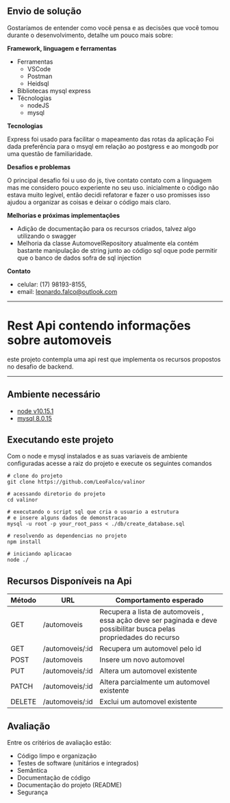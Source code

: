 ## Envio de solução

Gostaríamos de entender como você pensa e as decisões que você tomou durante o desenvolvimento, detalhe um pouco mais sobre:

**Framework, linguagem e ferramentas**

- Ferramentas 
    - VSCode
    - Postman
    - Heidsql
- Bibliotecas
    mysql
    express
- Técnologias
    - nodeJS
    - mysql

**Tecnologias**

Express foi usado para facilitar o mapeamento das rotas da aplicação
Foi dada preferência para o msyql em relação ao postgress e ao mongodb por uma questão de familiaridade.

**Desafios e problemas**

O principal desafio foi u uso do js, tive contato contato com a linguagem mas me considero pouco experiente no seu uso.
inicialmente o código não estava muito legível, então decidi refatorar e fazer o uso promisses isso ajudou a organizar as coisas e deixar o código mais claro.

**Melhorias e próximas implementações**

 - Adição de documentação para os recursos criados, talvez algo utilizando o swagger
 - Melhoria da classe AutomovelRepository atualmente ela contém bastante manipulação de string junto ao         código sql oque pode permitir que o banco de dados sofra de sql injection

**Contato**
 
  - celular: (17) 98193-8155,
  - email: leonardo.falco@outlook.com
----------

Rest Api contendo informações sobre automoveis
===========================================

este projeto contempla uma api rest que implementa os recursos propostos no desafio de backend.

----------

Ambiente necessário
----------
- [node v10.15.1](https://nodejs.org/en/)
- [mysql 8.0.15](https://dev.mysql.com/downloads/mysql/)


Executando este projeto
------------------------
Com o node e mysql instalados e as suas variaveis de ambiente configuradas
acesse a raiz do projeto e execute os seguintes comandos

    # clone do projeto
    git clone https://github.com/LeoFalco/valinor
    
    # acessando diretorio do projeto
    cd valinor
    
    # executando o script sql que cria o usuario a estrutura
    # e insere alguns dados de demonstracao
    mysql -u root -p your_root_pass < ./db/create_database.sql
    
    # resolvendo as dependencias no projeto
    npm install
    
    # iniciando aplicacao
    node ./


Recursos Disponíveis na Api
--------


| Método | URL  | Comportamento esperado                               | 
|--------| ---  |                                                  --- |
| GET    | /automoveis     | Recupera a lista de automoveis , essa ação deve ser paginada e deve possibilitar busca pelas propriedades do recurso | 
| GET    | /automoveis/:id | Recupera um automovel pelo id | 
| POST   | /automoveis     | Insere um novo automovel                     | 
| PUT    | /automoveis/:id | Altera um automovel existente                | 
| PATCH  | /automoveis/:id | Altera parcialmente um automovel existente   | 
| DELETE | /automoveis/:id | Exclui um automovel existente                |

Avaliação
----------

Entre os critérios de avaliação estão:

- Código limpo e organização
- Testes de software (unitários e integrados)
- Semântica
- Documentação de código
- Documentação do projeto (README)
- Segurança
